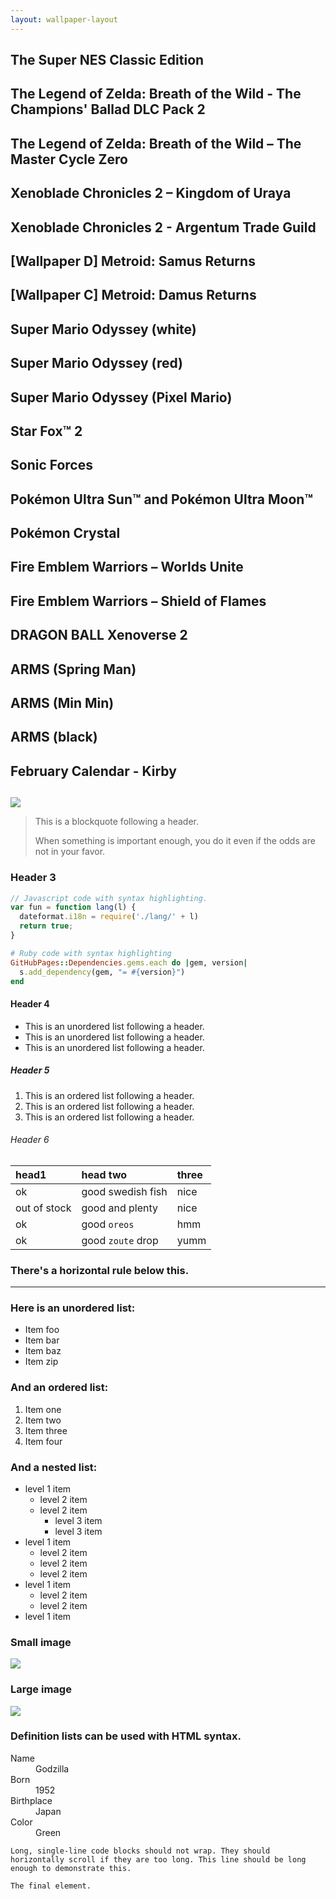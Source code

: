 ```yaml
---
layout: wallpaper-layout
---
```


## [](#header-2)The Super NES Classic Edition
## [](#header-2)The Legend of Zelda: Breath of the Wild - The Champions' Ballad DLC Pack 2
## [](#header-2)The Legend of Zelda: Breath of the Wild – The Master Cycle Zero
## [](#header-2)Xenoblade Chronicles 2 – Kingdom of Uraya
## [](#header-2)Xenoblade Chronicles 2 - Argentum Trade Guild
## [](#header-2)[Wallpaper D] Metroid: Samus Returns
## [](#header-2)[Wallpaper C] Metroid: Damus Returns
## [](#header-2)Super Mario Odyssey (white)
## [](#header-2)Super Mario Odyssey (red)
## [](#header-2)Super Mario Odyssey (Pixel Mario)
## [](#header-2)Star Fox™ 2
## [](#header-2)Sonic Forces
## [](#header-2)Pokémon Ultra Sun™ and Pokémon Ultra Moon™
## [](#header-2)Pokémon Crystal
## [](#header-2)Fire Emblem Warriors – Worlds Unite
## [](#header-2)Fire Emblem Warriors – Shield of Flames
## [](#header-2)DRAGON BALL Xenoverse 2
## [](#header-2)ARMS (Spring Man)
## [](#header-2)ARMS (Min Min)
## [](#header-2)ARMS (black)
## [](#header-2)February Calendar - Kirby
## [](#header-2)
## [](#header-2)

![](https://assets-cdn.github.com/images/icons/emoji/octocat.png)
> This is a blockquote following a header.
>
> When something is important enough, you do it even if the odds are not in your favor.

### [](#header-3)Header 3

```js
// Javascript code with syntax highlighting.
var fun = function lang(l) {
  dateformat.i18n = require('./lang/' + l)
  return true;
}
```

```ruby
# Ruby code with syntax highlighting
GitHubPages::Dependencies.gems.each do |gem, version|
  s.add_dependency(gem, "= #{version}")
end
```

#### [](#header-4)Header 4

*   This is an unordered list following a header.
*   This is an unordered list following a header.
*   This is an unordered list following a header.

##### [](#header-5)Header 5

1.  This is an ordered list following a header.
2.  This is an ordered list following a header.
3.  This is an ordered list following a header.

###### [](#header-6)Header 6

| head1        | head two          | three |
|:-------------|:------------------|:------|
| ok           | good swedish fish | nice  |
| out of stock | good and plenty   | nice  |
| ok           | good `oreos`      | hmm   |
| ok           | good `zoute` drop | yumm  |

### There's a horizontal rule below this.

* * *

### Here is an unordered list:

*   Item foo
*   Item bar
*   Item baz
*   Item zip

### And an ordered list:

1.  Item one
1.  Item two
1.  Item three
1.  Item four

### And a nested list:

- level 1 item
  - level 2 item
  - level 2 item
    - level 3 item
    - level 3 item
- level 1 item
  - level 2 item
  - level 2 item
  - level 2 item
- level 1 item
  - level 2 item
  - level 2 item
- level 1 item

### Small image

![](https://assets-cdn.github.com/images/icons/emoji/octocat.png)

### Large image

![](https://guides.github.com/activities/hello-world/branching.png)


### Definition lists can be used with HTML syntax.

<dl>
<dt>Name</dt>
<dd>Godzilla</dd>
<dt>Born</dt>
<dd>1952</dd>
<dt>Birthplace</dt>
<dd>Japan</dd>
<dt>Color</dt>
<dd>Green</dd>
</dl>

```
Long, single-line code blocks should not wrap. They should horizontally scroll if they are too long. This line should be long enough to demonstrate this.
```

```
The final element.
```
